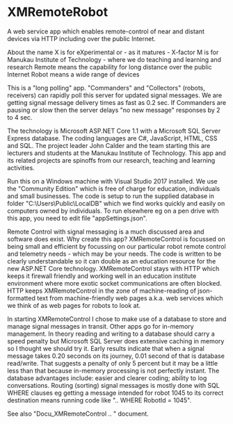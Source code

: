 # XMRemoteRobot
A web service app which enables remote-control of near and distant devices via HTTP including over the public Internet.

About the name
    X is for eXperimental or - as it matures - X-factor
    M is for Manukau Institute of Technology - where we do teaching and learning and research
    Remote means the capability for long distance over the public Internet
    Robot means a wide range of devices

This is a "long polling" app. "Commanders" and "Collectors" (robots, receivers) can rapidly poll this server for updated signal messages. We are getting signal message delivery times as fast as 0.2 sec. If Commanders are pausing or slow then the server delays "no new message" responses by 2 to 4 sec.

The technology is Microsoft ASP.NET Core 1.1 with a Microsoft SQL Server Express database. The coding languages are C#, JavaScript, HTML, CSS and SQL. The project leader John Calder and the team starting this are lecturers and students at the Manukau Institute of Technology. This app and its related projects are spinoffs from our research, teaching and learning activities. 

Run this on a Windows machine with Visual Studio 2017 installed. We use the "Community Edition" which is free of charge for education, individuals and small businesses. The code is setup to run the supplied database in folder "C:\Users\Public\LocalDB" which we find works quickly and easily on computers owned by individuals. To run elsewhere eg on a pen drive with this app, you need to edit file "appSettings.json".

Remote Control with signal messaging is a much discussed area and software does exist. Why create this app? XMRemoteControl is focussed on being small and efficient by focussing on our particular robot remote control and telemetry needs - which may be your needs. The code is written to be clearly understandable so it can double as an education resource for the new ASP.NET Core technology. XMRemoteControl stays with HTTP which keeps it firewall friendly and working well in an education institute environment where more exotic socket communications are often blocked. HTTP keeps XMRemoteControl in the zone of machine-reading of json-formatted text from machine-friendly web pages a.k.a. web services which we think of as web pages for robots to look at.

In starting XMRemoteControl I chose to make use of a database to store and manage signal messages in transit. Other apps go for in-memory management. In theory reading and writing to a database should carry a speed penalty but Microsoft SQL Server does extensive caching in memory so I thought we should try it. Early results indicate that when a signal message takes 0.20 seconds on its journey, 0.01 second of that is database read/write. That suggests a penalty of only 5 percent but it may be a little less than that because in-memory processing is not perfectly instant. The database advantages include: easier and clearer coding; ability to log conversations. Routing (sorting) signal messages is mostly done with SQL WHERE clauses eg getting a message intended for robot 1045 to its correct destination means running code like ".. WHERE RobotId = 1045".

See also "Docu_XMRemoteControl .. " document.

